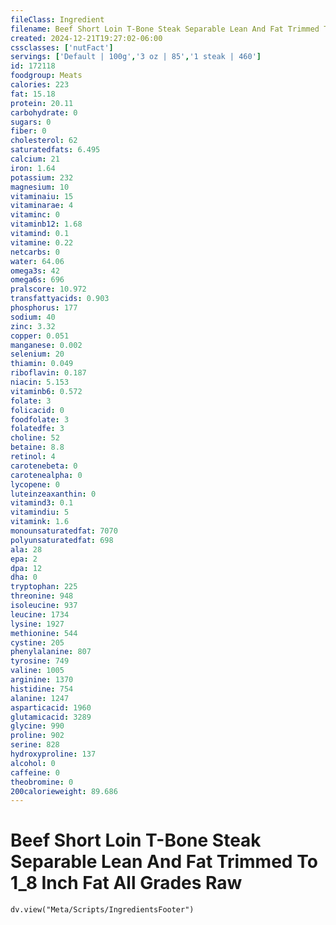 ```yaml
---
fileClass: Ingredient
filename: Beef Short Loin T-Bone Steak Separable Lean And Fat Trimmed To 1_8 Inch Fat All Grades Raw
created: 2024-12-21T19:27:02-06:00
cssclasses: ['nutFact']
servings: ['Default | 100g','3 oz | 85','1 steak | 460']
id: 172118
foodgroup: Meats
calories: 223
fat: 15.18
protein: 20.11
carbohydrate: 0
sugars: 0
fiber: 0
cholesterol: 62
saturatedfats: 6.495
calcium: 21
iron: 1.64
potassium: 232
magnesium: 10
vitaminaiu: 15
vitaminarae: 4
vitaminc: 0
vitaminb12: 1.68
vitamind: 0.1
vitamine: 0.22
netcarbs: 0
water: 64.06
omega3s: 42
omega6s: 696
pralscore: 10.972
transfattyacids: 0.903
phosphorus: 177
sodium: 40
zinc: 3.32
copper: 0.051
manganese: 0.002
selenium: 20
thiamin: 0.049
riboflavin: 0.187
niacin: 5.153
vitaminb6: 0.572
folate: 3
folicacid: 0
foodfolate: 3
folatedfe: 3
choline: 52
betaine: 8.8
retinol: 4
carotenebeta: 0
carotenealpha: 0
lycopene: 0
luteinzeaxanthin: 0
vitamind3: 0.1
vitamindiu: 5
vitamink: 1.6
monounsaturatedfat: 7070
polyunsaturatedfat: 698
ala: 28
epa: 2
dpa: 12
dha: 0
tryptophan: 225
threonine: 948
isoleucine: 937
leucine: 1734
lysine: 1927
methionine: 544
cystine: 205
phenylalanine: 807
tyrosine: 749
valine: 1005
arginine: 1370
histidine: 754
alanine: 1247
asparticacid: 1960
glutamicacid: 3289
glycine: 990
proline: 902
serine: 828
hydroxyproline: 137
alcohol: 0
caffeine: 0
theobromine: 0
200calorieweight: 89.686
---
```


# Beef Short Loin T-Bone Steak Separable Lean And Fat Trimmed To 1_8 Inch Fat All Grades Raw

```dataviewjs
dv.view("Meta/Scripts/IngredientsFooter")
```